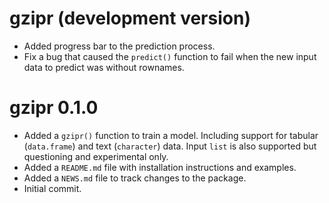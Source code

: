 # gzipr (development version)

* Added progress bar to the prediction process.
* Fix a bug that caused the `predict()` function to fail when the new input data to predict was without rownames.

# gzipr 0.1.0

* Added a `gzipr()` function to train a model. Including support for tabular (`data.frame`) and text (`character`) data. Input `list` is also supported but questioning and experimental only.
* Added a `README.md` file with installation instructions and examples.
* Added a `NEWS.md` file to track changes to the package.
* Initial commit.
